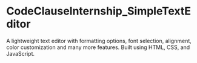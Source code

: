 # CodeClauseInternship_SimpleTextEditor
A lightweight text editor with formatting options, font selection, alignment, color customization and many more features. Built using HTML, CSS, and JavaScript. 
